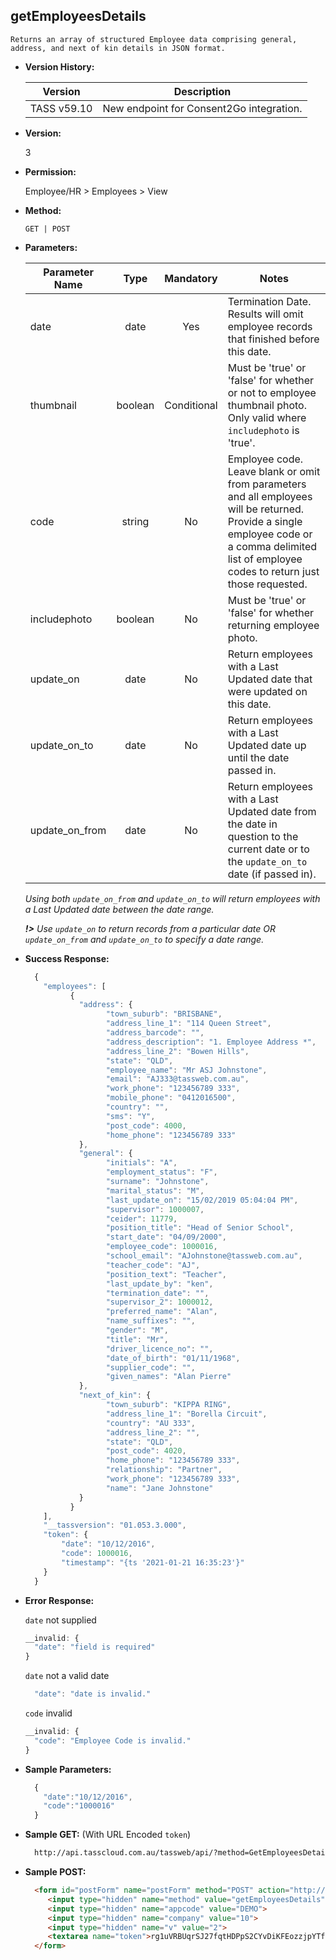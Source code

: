 **getEmployeesDetails**
----
	Returns an array of structured Employee data comprising general, address, and next of kin details in JSON format.

* **Version History:**

    Version | Description
    --- | --- |
    TASS v59.10 | New endpoint for Consent2Go integration.

* **Version:**

    3

* **Permission:**

    Employee/HR > Employees > View

* **Method:**

	`GET | POST`

*  **Parameters:**

    Parameter Name | Type | Mandatory | Notes
    --- | :---: | :---: | --- |
    date | date | Yes | Termination Date. Results will omit employee records that finished before this date.
    thumbnail | boolean | Conditional |  Must be 'true' or 'false' for whether or not to employee thumbnail photo. Only valid where `includephoto` is 'true'.
    code | string | No | Employee code. Leave blank or omit from parameters and all employees will be returned. Provide a single employee code or a comma delimited list of employee codes to return just those requested.
    includephoto | boolean | No | Must be 'true' or 'false' for whether returning employee photo.
    update_on | date | No | Return employees with a Last Updated date that were updated on this date.
    update_on_to | date | No | Return employees with a Last Updated date up until the date passed in.
    update_on_from | date | No | Return employees with a Last Updated date from the date in question to the current date or to the `update_on_to` date (if passed in).

    <i>Using both `update_on_from` and `update_on_to` will return employees with a Last Updated date between the date range.</i>

    <i> **!>** Use `update_on` to return records from a particular date OR `update_on_from` and `update_on_to` to specify a date range.</i>
  
* **Success Response:**

    ```javascript
      {
        "employees": [
              {
                "address": {
                      "town_suburb": "BRISBANE",
                      "address_line_1": "114 Queen Street",
                      "address_barcode": "",
                      "address_description": "1. Employee Address *",
                      "address_line_2": "Bowen Hills",
                      "state": "QLD",
                      "employee_name": "Mr ASJ Johnstone",
                      "email": "AJ333@tassweb.com.au",
                      "work_phone": "123456789 333",
                      "mobile_phone": "0412016500",
                      "country": "",
                      "sms": "Y",
                      "post_code": 4000,
                      "home_phone": "123456789 333"
                },
                "general": {
                      "initials": "A",
                      "employment_status": "F",
                      "surname": "Johnstone",
                      "marital_status": "M",
                      "last_update_on": "15/02/2019 05:04:04 PM",
                      "supervisor": 1000007,
                      "ceider": 11779,
                      "position_title": "Head of Senior School",
                      "start_date": "04/09/2000",
                      "employee_code": 1000016,
                      "school_email": "AJohnstone@tassweb.com.au",
                      "teacher_code": "AJ",
                      "position_text": "Teacher",
                      "last_update_by": "ken",
                      "termination_date": "",
                      "supervisor_2": 1000012,
                      "preferred_name": "Alan",
                      "name_suffixes": "",
                      "gender": "M",
                      "title": "Mr",
                      "driver_licence_no": "",
                      "date_of_birth": "01/11/1968",
                      "supplier_code": "",
                      "given_names": "Alan Pierre"
                },
                "next_of_kin": {
                      "town_suburb": "KIPPA RING",
                      "address_line_1": "Borella Circuit",
                      "country": "AU 333",
                      "address_line_2": "",
                      "state": "QLD",
                      "post_code": 4020,
                      "home_phone": "123456789 333",
                      "relationship": "Partner",
                      "work_phone": "123456789 333",
                      "name": "Jane Johnstone"
                }
              }
        ],
        "__tassversion": "01.053.3.000",
        "token": {
            "date": "10/12/2016",
            "code": 1000016,
            "timestamp": "{ts '2021-01-21 16:35:23'}"
        }
      }
    ```
 
* **Error Response:**

    `date` not supplied
    ```javascript
    __invalid: {
      "date": "field is required"
    }
    ```

    `date` not a valid date
    ```javascript
      "date": "date is invalid."
    ```

    `code` invalid
    ```javascript
    __invalid: {
      "code": "Employee Code is invalid."
    }
    ```
    
* **Sample Parameters:**

  ```javascript
    { 
      "date":"10/12/2016",
      "code":"1000016"
    }
  ```

* **Sample GET:** (With URL Encoded `token`)

  ```HTML
    http://api.tasscloud.com.au/tassweb/api/?method=GetEmployeesDetails&appcode=DEMO&company=10&v=2&token=rg1uVRBUqrSJ27fqtHDPpS2CYvDiKFEozzjpYTfgqrdyuVVKcJIcCSshy%2Bxdaan%2B
  ```
  
* **Sample POST:**

  ```HTML
    <form id="postForm" name="postForm" method="POST" action="http://api.tasscloud.com.au/tassweb/api/">
       <input type="hidden" name="method" value="getEmployeesDetails">
       <input type="hidden" name="appcode" value="DEMO">
       <input type="hidden" name="company" value="10">
       <input type="hidden" name="v" value="2">
       <textarea name="token">rg1uVRBUqrSJ27fqtHDPpS2CYvDiKFEozzjpYTfgqrdyuVVKcJIcCSshy+xdaan+</textarea>
    </form>
  ```
